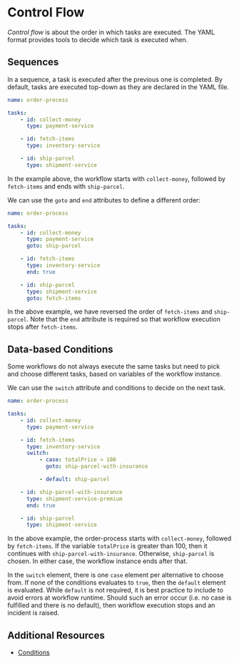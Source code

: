 # Control Flow

*Control flow* is about the order in which tasks are executed. The YAML format provides tools to decide which task is executed when.

## Sequences

In a sequence, a task is executed after the previous one is completed.
By default, tasks are executed top-down as they are declared in the YAML file.

```yaml
name: order-process

tasks:
    - id: collect-money
      type: payment-service

    - id: fetch-items
      type: inventory-service

    - id: ship-parcel
      type: shipment-service
```

In the example above, the workflow starts with `collect-money`, followed by `fetch-items` and ends with `ship-parcel`.

We can use the `goto` and `end` attributes to define a different order:

```yaml
name: order-process

tasks:
    - id: collect-money
      type: payment-service
      goto: ship-parcel

    - id: fetch-items
      type: inventory-service
      end: true

    - id: ship-parcel
      type: shipment-service
      goto: fetch-items
```

In the above example, we have reversed the order of `fetch-items` and `ship-parcel`. Note that the `end` attribute is required so that workflow execution stops after `fetch-items`.

## Data-based Conditions

Some workflows do not always execute the same tasks but need to pick and choose different tasks, based on variables of the workflow instance.

We can use the `switch` attribute and conditions to decide on the next task.

```yaml
name: order-process

tasks:
    - id: collect-money
      type: payment-service

    - id: fetch-items
      type: inventory-service
      switch:
          - case: totalPrice > 100
            goto: ship-parcel-with-insurance

          - default: ship-parcel

    - id: ship-parcel-with-insurance
      type: shipment-service-premium
      end: true

    - id: ship-parcel
      type: shipment-service
```

In the above example, the order-process starts with `collect-money`, followed by `fetch-items`.
If the variable `totalPrice` is greater than 100, then it continues with `ship-parcel-with-insurance`. Otherwise, `ship-parcel` is chosen. In either case, the workflow instance ends after that.

In the `switch` element, there is one `case` element per alternative to choose from. If none of the conditions evaluates to `true`, then the `default` element is evaluated. While `default` is not required, it is best practice to include to avoid errors at workflow runtime. Should such an error occur (i.e. no case is fulfilled and there is no default), then workflow execution stops and an incident is raised.

## Additional Resources

* [Conditions](reference/conditions.html)
